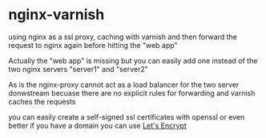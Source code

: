 # nginx-varnish
using nginx as a ssl proxy, caching with varnish and then forward the request to nginx again before hitting the "web app"

Actually the "web app" is missing but you can easily add one instead of the two nginx servers "server1" and "server2"

As is the nginx-proxy cannot act as a load balancer for the two server donwstream becuase there are no explicit rules for forwarding and varnish caches the requests

you can easily create a self-signed ssl certificates with openssl or even better if you have a domain you can use [Let's Encrypt](https://letsencrypt.org/)
